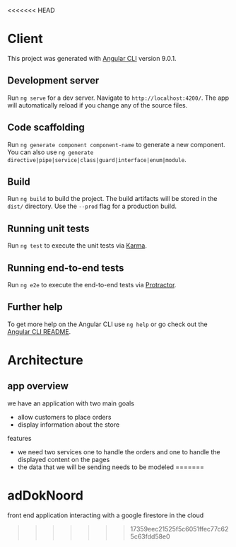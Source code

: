 <<<<<<< HEAD
# Client

This project was generated with [Angular CLI](https://github.com/angular/angular-cli) version 9.0.1.

## Development server

Run `ng serve` for a dev server. Navigate to `http://localhost:4200/`. The app will automatically reload if you change any of the source files.

## Code scaffolding

Run `ng generate component component-name` to generate a new component. You can also use `ng generate directive|pipe|service|class|guard|interface|enum|module`.

## Build

Run `ng build` to build the project. The build artifacts will be stored in the `dist/` directory. Use the `--prod` flag for a production build.

## Running unit tests

Run `ng test` to execute the unit tests via [Karma](https://karma-runner.github.io).

## Running end-to-end tests

Run `ng e2e` to execute the end-to-end tests via [Protractor](http://www.protractortest.org/).

## Further help

To get more help on the Angular CLI use `ng help` or go check out the [Angular CLI README](https://github.com/angular/angular-cli/blob/master/README.md).

# Architecture

## app overview

we have an application with two main goals

- allow customers to place orders
- display information about the store

features

- we need two services one to handle the orders and one to handle the displayed content on the pages
- the data that we will be sending needs to be modeled
=======
# adDokNoord
front end application interacting with a google firestore in the cloud 
>>>>>>> 17359eec21525f5c6051ffec77c625c63fdd58e0
